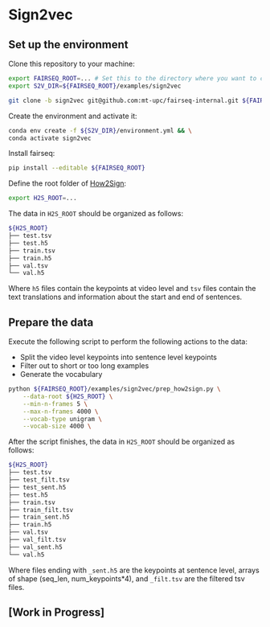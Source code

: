# Sign2vec

## Set up the environment

Clone this repository to your machine:
```bash
export FAIRSEQ_ROOT=... # Set this to the directory where you want to clone fairseq
export S2V_DIR=${FAIRSEQ_ROOT}/examples/sign2vec

git clone -b sign2vec git@github.com:mt-upc/fairseq-internal.git ${FAIRSEQ_ROOT}
```

Create the environment and activate it:
```bash
conda env create -f ${S2V_DIR}/environment.yml && \
conda activate sign2vec
```

Install fairseq:
```bash
pip install --editable ${FAIRSEQ_ROOT}
```

Define the root folder of [How2Sign](https://how2sign.github.io):
```bash
export H2S_ROOT=...
```

The data in `H2S_ROOT` should be organized as follows:
```bash
${H2S_ROOT}
├── test.tsv
├── test.h5
├── train.tsv
├── train.h5
├── val.tsv
└── val.h5
```

Where `h5` files contain the keypoints at video level and `tsv` files contain the text translations and information about the start and end of sentences.


## Prepare the data

Execute the following script to perform the following actions to the data:
- Split the video level keypoints into sentence level keypoints
- Filter out to short or too long examples
- Generate the vocabulary

```bash
python ${FAIRSEQ_ROOT}/examples/sign2vec/prep_how2sign.py \
    --data-root ${H2S_ROOT} \
    --min-n-frames 5 \
    --max-n-frames 4000 \
    --vocab-type unigram \
    --vocab-size 4000 \
```

After the script finishes, the data in `H2S_ROOT` should be organized as follows:

```bash
${H2S_ROOT}
├── test.tsv
├── test_filt.tsv
├── test_sent.h5
├── test.h5
├── train.tsv
├── train_filt.tsv
├── train_sent.h5
├── train.h5
├── val.tsv
├── val_filt.tsv
├── val_sent.h5
└── val.h5
```

Where files ending with `_sent.h5` are the keypoints at sentence level, arrays of shape (seq_len, num_keypoints*4), and `_filt.tsv` are the filtered tsv files.

## [Work in Progress]
